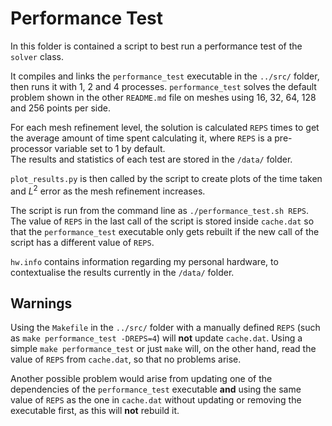 # Performance Test #

In this folder is contained a script to best run a performance test of the `solver` class. <br>

It compiles and links the `performance_test` executable in the `../src/` folder, then runs it with
1, 2 and 4 processes. `performance_test` solves the default problem shown in the other `README.md`
file on meshes using 16, 32, 64, 128 and 256 points per side. <br>

For each mesh refinement level, the solution is calculated `REPS` times to get the average amount 
of time spent calculating it, where `REPS` is a pre-processor variable set to 1 by default. <br>
The results and statistics of each test are stored in the `/data/` folder. <br>

`plot_results.py` is then called by the script to create plots of the time taken and $L^2$ error
as the mesh refinement increases. <br>

The script is run from the command line as `./performance_test.sh REPS`. The value of `REPS` in the last
call of the script is stored inside `cache.dat` so that the `performance_test` executable only gets
rebuilt if the new call of the script has a different value of `REPS`.<br>

`hw.info` contains information regarding my personal hardware, to contextualise the results currently 
in the `/data/` folder.


## Warnings ##

Using the `Makefile` in the `../src/` folder with a manually defined `REPS` (such as
`make performance_test -DREPS=4`) will **not** update `cache.dat`. Using a simple `make performance_test` 
or just `make` will, on the other hand, read the value of `REPS` from `cache.dat`, so that no problems arise. <br>

Another possible problem would arise from updating one of the dependencies of the `performance_test` executable 
**and** using the same value of `REPS` as the one in `cache.dat` without updating or removing the executable first, as this
will **not** rebuild it.